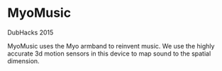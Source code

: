 # MyoMusic
DubHacks 2015

MyoMusic uses the Myo armband to reinvent music. 
We use the highly accurate 3d motion sensors in this device to map sound to the spatial dimension.
